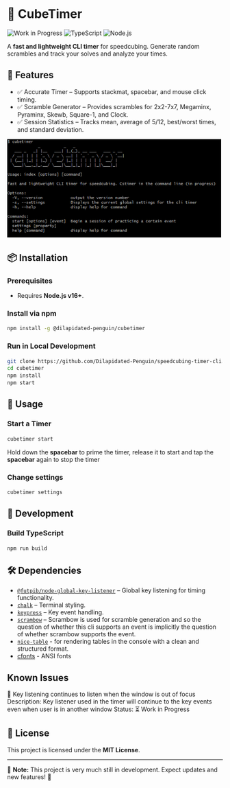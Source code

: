 # 🧩 CubeTimer

![Work in Progress](https://img.shields.io/badge/status-in%20development-orange)
![TypeScript](https://img.shields.io/badge/TypeScript-3178C6?logo=typescript&logoColor=white)
![Node.js](https://img.shields.io/badge/Node.js-43853D?logo=node.js&logoColor=white)

A **fast and lightweight CLI timer** for speedcubing. Generate random scrambles and track your solves and analyze your times.

## 🚀 Features
 - ✅ Accurate Timer – Supports stackmat, spacebar, and mouse click timing.
 - ✅ Scramble Generator – Provides scrambles for 2x2-7x7, Megaminx, Pyraminx, Skewb, Square-1, and Clock.
 - ✅ Session Statistics – Tracks mean, average of 5/12, best/worst times, and standard deviation.


<img src="assets/help.PNG" alt="Help page of the cli" width="500">

## 📦 Installation

### **Prerequisites**
- Requires **Node.js v16+**.

### **Install via npm**
```sh
npm install -g @dilapidated-penguin/cubetimer
```

### **Run in Local Development**
```sh
git clone https://github.com/Dilapidated-Penguin/speedcubing-timer-cli.git
cd cubetimer
npm install
npm start
```

## 🎯 Usage

### **Start a Timer**
```sh
cubetimer start
```
Hold down the **spacebar** to prime the timer, release it to start and tap the **spacebar** again to stop the timer

### **Change settings**
```sh
cubetimer settings
```

## 🔨 Development
### **Build TypeScript**
```sh
npm run build
```

## 🛠️ Dependencies
- [`@futpib/node-global-key-listener`](https://www.npmjs.com/package/@futpib/node-global-key-listener) – Global key listening for timing functionality.
- [`chalk`](https://www.npmjs.com/package/chalk) – Terminal styling.
- [`keypress`](https://www.npmjs.com/package/keypress) – Key event handling.
- [`scrambow`](https://www.npmjs.com/package/scrambow) 
    – Scrambow is used for scramble generation and so the question of whether this cli supports an event is implicitly the question of whether scrambow supports the event.
- [`nice-table`](https://www.npmjs.com/package/nice-table) - for rendering tables in the console with a clean and structured format.
- [cfonts](https://www.npmjs.com/package/cfonts) - ANSI fonts
## Known Issues
🔴 Key listening continues to listen when the window is out of focus
Description: Key listener used in the timer will continue to the key events even when user is in another window
Status: ⏳ Work in Progress
## 📜 License
This project is licensed under the **MIT License**.

---
🚧 **Note:** This project is very much still in development. Expect updates and new features! 🚀

